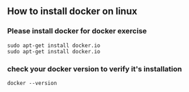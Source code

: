 ## How to install docker on linux

### Please install docker for docker exercise 

```
sudo apt-get install docker.io
sudo apt-get install docker.io

```

### check your docker version to verify it's installation

```
docker --version

```
